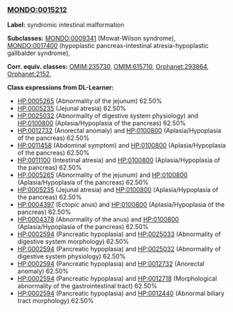 
### [MONDO:0015212](http://purl.obolibrary.org/obo/MONDO_0015212)
**Label:** syndromic intestinal malformation

**Subclasses:** [MONDO:0009341](http://purl.obolibrary.org/obo/MONDO_0009341) (Mowat-Wilson syndrome), [MONDO:0017400](http://purl.obolibrary.org/obo/MONDO_0017400) (hypoplastic pancreas-intestinal atresia-hypoplastic gallbalder syndrome), 

**Corr. equiv. classes:** [OMIM:235730](http://purl.obolibrary.org/obo/OMIM_235730), [OMIM:615710](http://purl.obolibrary.org/obo/OMIM_615710), [Orphanet:293864](http://www.orpha.net/ORDO/Orphanet_293864), [Orphanet:2152](http://www.orpha.net/ORDO/Orphanet_2152), 

**Class expressions from DL-Learner:**

- [HP:0005265](http://purl.obolibrary.org/obo/HP_0005265) (Abnormality of the jejunum) 62.50%
- [HP:0005235](http://purl.obolibrary.org/obo/HP_0005235) (Jejunal atresia) 62.50%
- [HP:0025032](http://purl.obolibrary.org/obo/HP_0025032) (Abnormality of digestive system physiology) and [HP:0100800](http://purl.obolibrary.org/obo/HP_0100800) (Aplasia/Hypoplasia of the pancreas) 62.50%
- [HP:0012732](http://purl.obolibrary.org/obo/HP_0012732) (Anorectal anomaly) and [HP:0100800](http://purl.obolibrary.org/obo/HP_0100800) (Aplasia/Hypoplasia of the pancreas) 62.50%
- [HP:0011458](http://purl.obolibrary.org/obo/HP_0011458) (Abdominal symptom) and [HP:0100800](http://purl.obolibrary.org/obo/HP_0100800) (Aplasia/Hypoplasia of the pancreas) 62.50%
- [HP:0011100](http://purl.obolibrary.org/obo/HP_0011100) (Intestinal atresia) and [HP:0100800](http://purl.obolibrary.org/obo/HP_0100800) (Aplasia/Hypoplasia of the pancreas) 62.50%
- [HP:0005265](http://purl.obolibrary.org/obo/HP_0005265) (Abnormality of the jejunum) and [HP:0100800](http://purl.obolibrary.org/obo/HP_0100800) (Aplasia/Hypoplasia of the pancreas) 62.50%
- [HP:0005235](http://purl.obolibrary.org/obo/HP_0005235) (Jejunal atresia) and [HP:0100800](http://purl.obolibrary.org/obo/HP_0100800) (Aplasia/Hypoplasia of the pancreas) 62.50%
- [HP:0004397](http://purl.obolibrary.org/obo/HP_0004397) (Ectopic anus) and [HP:0100800](http://purl.obolibrary.org/obo/HP_0100800) (Aplasia/Hypoplasia of the pancreas) 62.50%
- [HP:0004378](http://purl.obolibrary.org/obo/HP_0004378) (Abnormality of the anus) and [HP:0100800](http://purl.obolibrary.org/obo/HP_0100800) (Aplasia/Hypoplasia of the pancreas) 62.50%
- [HP:0002594](http://purl.obolibrary.org/obo/HP_0002594) (Pancreatic hypoplasia) and [HP:0025033](http://purl.obolibrary.org/obo/HP_0025033) (Abnormality of digestive system morphology) 62.50%
- [HP:0002594](http://purl.obolibrary.org/obo/HP_0002594) (Pancreatic hypoplasia) and [HP:0025032](http://purl.obolibrary.org/obo/HP_0025032) (Abnormality of digestive system physiology) 62.50%
- [HP:0002594](http://purl.obolibrary.org/obo/HP_0002594) (Pancreatic hypoplasia) and [HP:0012732](http://purl.obolibrary.org/obo/HP_0012732) (Anorectal anomaly) 62.50%
- [HP:0002594](http://purl.obolibrary.org/obo/HP_0002594) (Pancreatic hypoplasia) and [HP:0012718](http://purl.obolibrary.org/obo/HP_0012718) (Morphological abnormality of the gastrointestinal tract) 62.50%
- [HP:0002594](http://purl.obolibrary.org/obo/HP_0002594) (Pancreatic hypoplasia) and [HP:0012440](http://purl.obolibrary.org/obo/HP_0012440) (Abnormal biliary tract morphology) 62.50%


